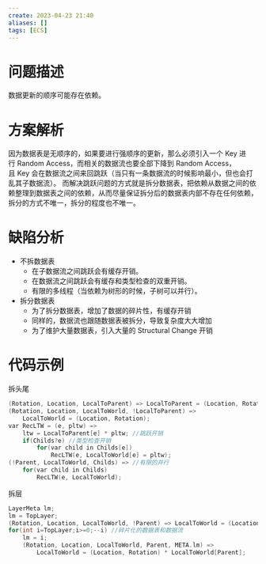```yaml
---
create: 2023-04-23 21:40
aliases: []
tags: [ECS]
---
```

# 问题描述
数据更新的顺序可能存在依赖。
# 方案解析
因为数据表是无顺序的，如果要进行强顺序的更新，那么必须引入一个 Key 进行 Random Access，而相关的数据流也要全部下降到 Random Access，且 Key 会在数据流之间来回跳跃（当只有一条数据流的时候影响最小，但也会打乱其子数据流）。
而解决跳跃问题的方式就是拆分数据表，把依赖从数据之间的依赖整理到数据表之间的依赖，从而尽量保证拆分后的数据表内部不存在任何依赖，拆分的方式不唯一，拆分的程度也不唯一。
# 缺陷分析

- 不拆数据表
   - 在子数据流之间跳跃会有缓存开销。
   - 在数据流之间跳跃会有缓存和类型检查的双重开销。
   - 有限的多线程（当依赖为树形的时候，子树可以并行）。
- 拆分数据表
   - 为了拆分数据表，增加了数据的碎片性，有缓存开销
   - 同样的，数据流也跟随数据表被拆分，导致复杂度大大增加
   - 为了维护大量数据表，引入大量的 Structural Change 开销
# 代码示例
拆头尾
```cpp
(Rotation, Location, LocalToParent) => LocalToParent = (Location, Rotation);
(Rotation, Location, LocalToWorld, !LocalToParent) => 
    LocalToWorld = (Location, Rotation);
var RecLTW = (e, pltw) => 
    ltw = LocalToParent[e] * pltw; //跳跃开销
	if(Childs?e) //类型检查开销
    	for(var child in Childs[e])
    		RecLTW(e, LocalToWorld[e] = pltw);
(!Parent, LocalToWorld, Childs) => //有限的并行
    for(var child in Childs)
    	RecLTW(e, LocalToWorld);
```
拆层
```cpp
LayerMeta lm;
lm = TopLayer;
(Rotation, Location, LocalToWorld, !Parent) => LocalToWorld = (Location, Rotation);
for(int i=TopLayer;i>=0;--i) //碎片化的数据表和数据流
    lm = i;
	(Rotation, Location, LocalToWorld, Parent, META.lm) => 
        LocalToWorld = (Location, Rotation) * LocalToWorld[Parent];
```
